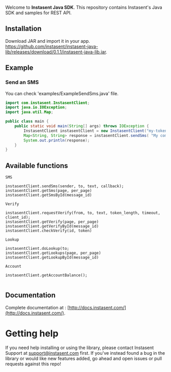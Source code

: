 Welcome to __Instasent Java SDK__. This repository contains Instasent's Java SDK and samples for REST API.

## Installation
Download JAR and import it in your app.
https://github.com/instasent/instasent-java-lib/releases/download/0.1.1/instasent-java-lib.jar.
## Example
### Send an SMS
You can check 'examples/ExampleSendSms.java' file.
```java
import com.instasent.InstasentClient;
import java.io.IOException;
import java.util.Map;

public class main {
    public static void main(String[] args) throws IOException {
        InstasentClient instasentClient = new InstasentClient("my-token", true);
        Map<String, String> response = instasentClient.sendSms( "My company", "+34666666666", "test message");
        System.out.println(response);
    }
}
```
## Available functions
```
SMS

instasentClient.sendSms(sender, to, text, callback);
instasentClient.getSms(page, per_page)
instasentClient.getSmsById(message_id)

Verify

instasentClient.requestVerify(from, to, text, token_length, timeout, client_id);
instasentClient.getVerify(page, per_page)
instasentClient.getVerifyById(message_id)
instasentClient.checkVerify(id, token)

Lookup

instasentClient.doLookup(to;
instasentClient.getLookups(page, per_page)
instasentClient.getLookupById(message_id)

Account

instasentClient.getAccountBalance();


```
## Documentation
Complete documentation at :
[http://docs.instasent.com/](http://docs.instasent.com/).
# Getting help

If you need help installing or using the library, please contact Instasent Support at support@instasent.com first.
If you've instead found a bug in the library or would like new features added, go ahead and open issues or pull requests against this repo!
